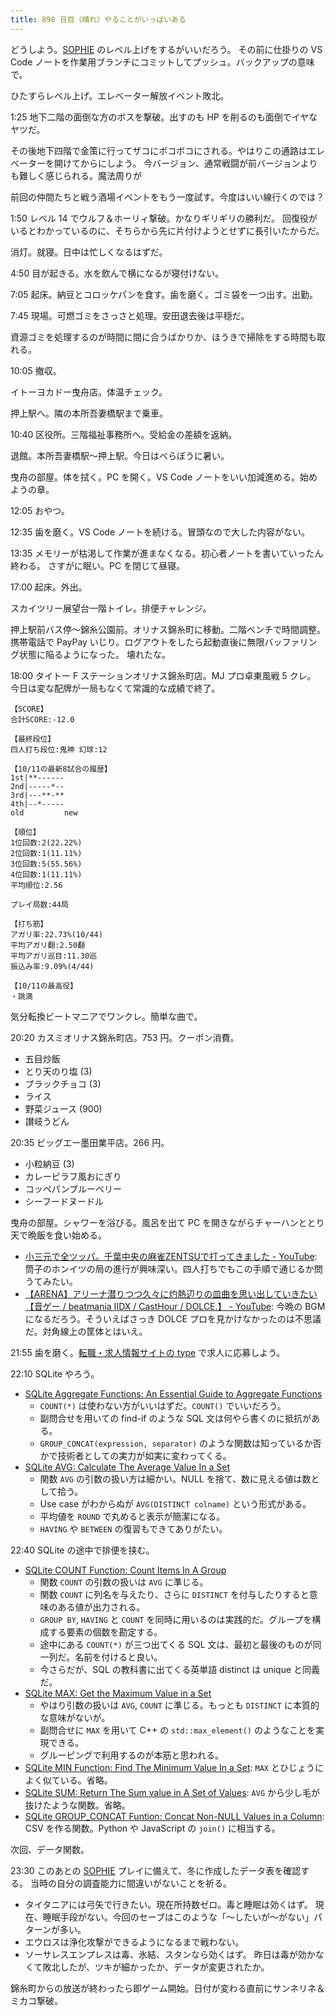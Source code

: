 ```yaml
---
title: 898 日目（晴れ）やることがいっぱいある
---
```


どうしよう。[SOPHIE][dtp22b] のレベル上げをするがいいだろう。
その前に仕掛りの VS Code ノートを作業用ブランチにコミットしてプッシュ。バックアップの意味で。

ひたすらレベル上げ。エレベーター解放イベント敗北。

1:25 地下二階の面倒な方のボスを撃破。出すのも HP を削るのも面倒でイヤなヤツだ。

その後地下四階で金策に行ってザコにボコボコにされる。やはりこの通路はエレベーターを開けてからにしよう。
今バージョン、通常戦闘が前バージョンよりも難しく感じられる。魔法周りが

前回の仲間たちと戦う酒場イベントをもう一度試す。今度はいい線行くのでは？

1:50 レベル 14 でウルフ＆ホーリィ撃破。かなりギリギリの勝利だ。
回復役がいるとわかっているのに、そちらから先に片付けようとせずに長引いたからだ。

消灯。就寝。日中は忙しくなるはずだ。

4:50 目が起きる。水を飲んで横になるが寝付けない。

7:05 起床。納豆とコロッケパンを食す。歯を磨く。ゴミ袋を一つ出す。出勤。

7:45 現場。可燃ゴミをさっさと処理。安田退去後は平穏だ。

資源ゴミを処理するのが時間に間に合うばかりか、ほうきで掃除をする時間も取れる。

10:05 撤収。

イトーヨカドー曳舟店。体温チェック。

押上駅へ。隣の本所吾妻橋駅まで乗車。

10:40 区役所。三階福祉事務所へ。受給金の差額を返納。

退館。本所吾妻橋駅～押上駅。今日はべらぼうに暑い。

曳舟の部屋。体を拭く。PC を開く。VS Code ノートをいい加減進める。始めようの章。

12:05 おやつ。

12:35 歯を磨く。VS Code ノートを続ける。冒頭なので大した内容がない。

13:35 メモリーが枯渇して作業が進まなくなる。初心者ノートを書いていったん終わる。
さすがに眠い。PC を閉じて昼寝。

17:00 起床。外出。

スカイツリー展望台一階トイレ。排便チャレンジ。

押上駅前バス停～錦糸公園前。オリナス錦糸町に移動。二階ベンチで時間調整。
携帯電話で PayPay いじり。ログアウトをしたら起動直後に無限バッファリング状態に陥るようになった。
壊れたな。

18:00 タイトー F ステーションオリナス錦糸町店。MJ プロ卓東風戦 5 クレ。
今日は変な配牌が一局もなくて常識的な成績で終了。

```text
【SCORE】
合計SCORE:-12.0

【最終段位】
四人打ち段位:鬼神 幻球:12

【10/11の最新8試合の履歴】
1st|**------
2nd|-----*--
3rd|---**-**
4th|--*-----
old         new

【順位】
1位回数:2(22.22%)
2位回数:1(11.11%)
3位回数:5(55.56%)
4位回数:1(11.11%)
平均順位:2.56

プレイ局数:44局

【打ち筋】
アガリ率:22.73%(10/44)
平均アガリ翻:2.50翻
平均アガリ巡目:11.30巡
振込み率:9.09%(4/44)

【10/11の最高役】
・跳満
```

気分転換ビートマニアでワンクレ。簡単な曲で。

20:20 カスミオリナス錦糸町店。753 円。クーポン消費。

* 五目炒飯
* とり天のり塩 (3)
* ブラックチョコ (3)
* ライス
* 野菜ジュース (900)
* 讃岐うどん

20:35 ビッグエー墨田業平店。266 円。

* 小粒納豆 (3)
* カレーピラフ風おにぎり
* コッペパンブルーベリー
* シーフードヌードル

曳舟の部屋。シャワーを浴びる。風呂を出て PC を開きながらチャーハンととり天で晩飯を食い始める。

* [小三元で全ツッパ。千葉中央の麻雀ZENTSUで打ってきました - YouTube](https://www.youtube.com/watch?v=Unwq8UAAzzs):
  筒子のホンイツの局の進行が興味深い。四人打ちでもこの手順で通じるか問うてみたい。
* [【ARENA】アリーナ潜りつつ久々に灼熱辺りの皿曲を思い出していきたい【音ゲー / beatmania IIDX / CastHour / DOLCE.】 - YouTube](https://www.youtube.com/watch?v=NNeoSQHjG2g):
  今晩の BGM になるだろう。そういえばさっき DOLCE プロを見かけなかったのは不思議だ。対角線上の筐体とはいえ。

21:55 歯を磨く。[転職・求人情報サイトの type](https://type.jp/) で求人に応募しよう。

22:10 SQLite やろう。

* [SQLite Aggregate Functions: An Essential Guide to Aggregate Functions](https://www.sqlitetutorial.net/sqlite-aggregate-functions/)
  * `COUNT(*)` は使わない方がいいはずだ。`COUNT()` でいいだろう。
  * 副問合せを用いての find-if のような SQL 文は何やら書くのに抵抗がある。
  * `GROUP_CONCAT(expression, separator)` のような関数は知っているか否かで技術者としての実力が如実に変わってくる。
* [SQLite AVG: Calculate The Average Value In a Set](https://www.sqlitetutorial.net/sqlite-avg/)
  * 関数 `AVG` の引数の扱い方は細かい。NULL を捨て、数に見える値は数として拾う。
  * Use case がわからぬが `AVG(DISTINCT colname)` という形式がある。
  * 平均値を `ROUND` で丸めると表示が簡潔になる。
  * `HAVING` や `BETWEEN` の復習もできてありがたい。

22:40 SQLite の途中で排便を挟む。

* [SQLite COUNT Function: Count Items In A Group](https://www.sqlitetutorial.net/sqlite-count-function/)
  * 関数 `COUNT` の引数の扱いは `AVG` に準じる。
  * 関数 `COUNT` に列名を与えたり、さらに `DISTINCT` を付与したりすると意味のある値が出力される。
  * `GROUP BY`, `HAVING` と `COUNT` を同時に用いるのは実践的だ。グループを構成する要素の個数を勘定する。
  * 途中にある `COUNT(*)` が三つ出てくる SQL 文は、最初と最後のものが同一列だ。名前を付けると良い。
  * 今さらだが、SQL の教科書に出てくる英単語 distinct は unique と同義だ。
* [SQLite MAX: Get the Maximum Value in a Set](https://www.sqlitetutorial.net/sqlite-max/)
  * やはり引数の扱いは `AVG`, `COUNT` に準じる。もっとも `DISTINCT` に本質的な意味がないが。
  * 副問合せに `MAX` を用いて C++ の `std::max_element()` のようなことを実現できる。
  * グルーピングで利用するのが本筋と思われる。
* [SQLite MIN Function: Find The Minimum Value In a Set](https://www.sqlitetutorial.net/sqlite-min/):
  `MAX` とひじょうによく似ている。省略。
* [SQLite SUM: Return The Sum value in A Set of Values](https://www.sqlitetutorial.net/sqlite-sum/):
  `AVG` から少し毛が抜けたような関数。省略。
* [SQLite GROUP_CONCAT Funtion: Concat Non-NULL Values in a Column](https://www.sqlitetutorial.net/sqlite-group_concat/):
  CSV を作る関数。Python や JavaScript の `join()` に相当する。

次回、データ関数。

23:30 このあとの [SOPHIE][dtp22b] プレイに備えて、冬に作成したデータ表を確認する。
当時の自分の調査能力に間違いがないことを祈る。

* タイタニアには弓矢で行きたい。現在所持数ゼロ。毒と睡眠は効くはず。
  現在、睡眠手段がない。今回のセーブはこのような「～したいが～がない」パターンが多い。
* エウロスは浄化攻撃ができるようになるまで戦わない。
* ソーサレスエンプレスは毒、氷結、スタンなら効くはず。
  昨日は毒が効かなくて敗北したが、ツキが細かったか、データが変更されたか。

錦糸町からの放送が終わったら即ゲーム開始。日付が変わる直前にサンネリネ＆ミカコ撃破。

[dtp22b]: https://www.dlsite.com/maniax/work/=/product_id/RJ424807/
